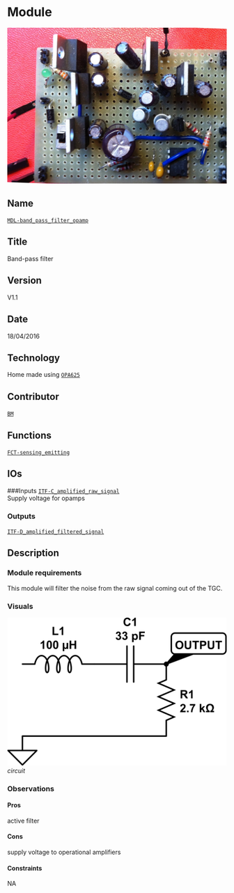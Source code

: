# Module
![](viewme.jpg)

## Name
[`MDL-band_pass_filter_opamp`]()

## Title
Band-pass filter

## Version
V1.1  

## Date
18/04/2016  

## Technology
Home made using [`OPA625`](www.ti.com/product/OPA625)
 
## Contributor
[`BM`](../../contributors/CTB-BM)  

## Functions
[`FCT-sensing_emitting`](../../functions/FCT-sensing_emitting)  

## IOs

###Inputs
[`ITF-C_amplified_raw_signal`](../../interfaces/ITF-C_amplified_raw_signal)  
Supply voltage for opamps

### Outputs
[`ITF-D_amplified_filtered_signal`](../../interfaces/ITF-D_amplified_filtered_signal)  

## Description

### Module requirements
This module will filter the noise from the raw signal coming out of the TGC.

### Visuals
![circuit](/modules/MDL-band_pass_filter_rcl/images/scheme.jpg)  
*circuit*    

### Observations

#### Pros
active filter

#### Cons
supply voltage to operational amplifiers  

#### Constraints
NA
 
